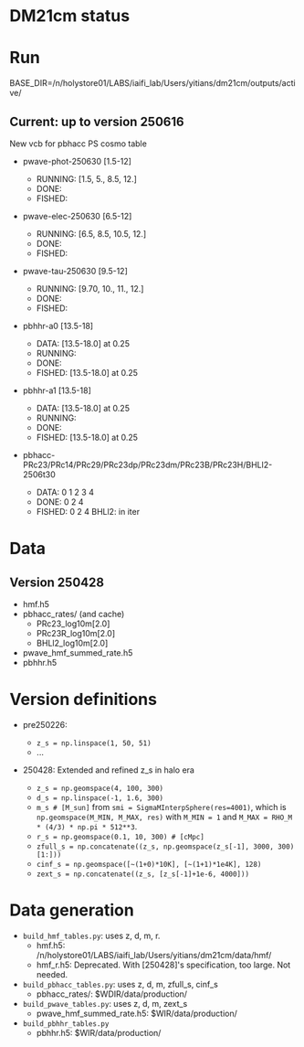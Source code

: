 # DM21cm status

# Run
BASE_DIR=/n/holystore01/LABS/iaifi_lab/Users/yitians/dm21cm/outputs/active/

## Current: up to version 250616
New vcb for pbhacc PS cosmo table
- pwave-phot-250630 [1.5-12]
    - RUNNING: [1.5, 5., 8.5, 12.]
    - DONE:
    - FISHED:
- pwave-elec-250630 [6.5-12]
    - RUNNING: [6.5, 8.5, 10.5, 12.]
    - DONE:
    - FISHED:
- pwave-tau-250630 [9.5-12]
    - RUNNING: [9.70, 10., 11., 12.]
    - DONE:
    - FISHED:
- pbhhr-a0 [13.5-18]
    - DATA: [13.5-18.0] at 0.25
    - RUNNING: 
    - DONE:
    - FISHED: [13.5-18.0] at 0.25
- pbhhr-a1 [13.5-18]
    - DATA: [13.5-18.0] at 0.25
    - RUNNING: 
    - DONE:
    - FISHED: [13.5-18.0] at 0.25

- pbhacc-PRc23/PRc14/PRc29/PRc23dp/PRc23dm/PRc23B/PRc23H/BHLl2-2506t30
    - DATA: 0 1 2 3 4
    - DONE: 0 2 4
    - FISHED: 0 2 4
BHLl2: in iter

# Data

## Version 250428
- hmf.h5
- pbhacc_rates/ (and cache)
    - PRc23_log10m[2.0]
    - PRc23R_log10m[2.0]
    - BHLl2_log10m[2.0]
- pwave_hmf_summed_rate.h5
- pbhhr.h5

# Version definitions
- pre250226:
    - `z_s = np.linspace(1, 50, 51)`
    - ...

- 250428: Extended and refined z_s in halo era
    - `z_s = np.geomspace(4, 100, 300)`
    - `d_s = np.linspace(-1, 1.6, 300)`
    - `m_s # [M_sun]` from `smi = SigmaMInterpSphere(res=4001)`, which is `np.geomspace(M_MIN, M_MAX, res)` with `M_MIN = 1` and `M_MAX = RHO_M * (4/3) * np.pi * 512**3`.
    - `r_s = np.geomspace(0.1, 10, 300) # [cMpc]`
    - `zfull_s = np.concatenate((z_s, np.geomspace(z_s[-1], 3000, 300)[1:]))`
    - `cinf_s = np.geomspace([~(1+0)*10K], [~(1+1)*1e4K], 128)`
    - `zext_s = np.concatenate((z_s, [z_s[-1]+1e-6, 4000]))`

# Data generation
- `build_hmf_tables.py`: uses z, d, m, r.
    - hmf.h5: /n/holystore01/LABS/iaifi_lab/Users/yitians/dm21cm/data/hmf/
    - hmf_r.h5: Deprecated. With [250428]'s specification, too large. Not needed.
- `build_pbhacc_tables.py`: uses z, d, m, zfull_s, cinf_s
    - pbhacc_rates/: $WDIR/data/production/
- `build_pwave_tables.py`: uses z, d, m, zext_s
    - pwave_hmf_summed_rate.h5: $WIR/data/production/
- `build_pbhhr_tables.py`
    - pbhhr.h5:  $WIR/data/production/